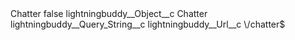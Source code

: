 <?xml version="1.0" encoding="UTF-8"?>
<CustomMetadata xmlns="http://soap.sforce.com/2006/04/metadata" xmlns:xsi="http://www.w3.org/2001/XMLSchema-instance" xmlns:xsd="http://www.w3.org/2001/XMLSchema">
    <label>Chatter</label>
    <protected>false</protected>
    <values>
        <field>lightningbuddy__Object__c</field>
        <value xsi:type="xsd:string">Chatter</value>
    </values>
    <values>
        <field>lightningbuddy__Query_String__c</field>
        <value xsi:nil="true"/>
    </values>
    <values>
        <field>lightningbuddy__Url__c</field>
        <value xsi:type="xsd:string">\/chatter$</value>
    </values>
</CustomMetadata>
